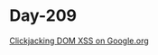 # Day-209

[Clickjacking DOM XSS on Google.org](https://websecblog.com/vulns/clickjacking-xss-on-google-org/)

